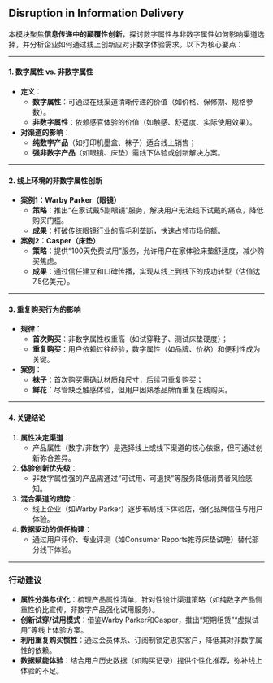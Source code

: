 ## Disruption in Information Delivery
  
本模块聚焦**信息传递中的颠覆性创新**，探讨数字属性与非数字属性如何影响渠道选择，并分析企业如何通过线上创新应对非数字体验需求。以下为核心要点：

---

#### **1. 数字属性 vs. 非数字属性**  
- **定义**：  
  - **数字属性**：可通过在线渠道清晰传递的价值（如价格、保修期、规格参数）。  
  - **非数字属性**：依赖感官体验的价值（如触感、舒适度、实际使用效果）。  
- **对渠道的影响**：  
  - **纯数字产品**（如打印机墨盒、袜子）适合线上销售；  
  - **强非数字产品**（如眼镜、床垫）需线下体验或创新解决方案。

---

#### **2. 线上环境的非数字属性创新**  
- **案例1：Warby Parker（眼镜）**  
  - **策略**：推出“在家试戴5副眼镜”服务，解决用户无法线下试戴的痛点，降低购买门槛。  
  - **成果**：打破传统眼镜行业的高毛利垄断，快速占领市场份额。  
- **案例2：Casper（床垫）**  
  - **策略**：提供“100天免费试用”服务，允许用户在家体验床垫舒适度，减少购买焦虑。  
  - **成果**：通过信任建立和口碑传播，实现从线上到线下的成功转型（估值达7.5亿美元）。  

---

#### **3. 重复购买行为的影响**  
- **规律**：  
  - **首次购买**：非数字属性权重高（如试穿鞋子、测试床垫硬度）；  
  - **重复购买**：用户依赖过往经验，数字属性（如品牌、价格）和便利性成为关键。  
- **案例**：  
  - **袜子**：首次购买需确认材质和尺寸，后续可重复购买；  
  - **鲜花**：尽管缺乏触感体验，但用户因熟悉品牌而重复在线购买。

---

#### **4. 关键结论**  
1. **属性决定渠道**：  
   - 产品属性（数字/非数字）是选择线上或线下渠道的核心依据，但可通过创新弥合差异。  
2. **体验创新优先级**：  
   - 非数字属性强的产品需通过“可试用、可退换”等服务降低消费者风险感知。  
3. **混合渠道的趋势**：  
   - 线上企业（如Warby Parker）逐步布局线下体验店，强化品牌信任与用户体验。  
4. **数据驱动的信任构建**：  
   - 通过用户评价、专业评测（如Consumer Reports推荐床垫试睡）替代部分线下体验。  

---

### **行动建议**  
- **属性分类与优化**：梳理产品属性清单，针对性设计渠道策略（如纯数字产品侧重性价比宣传，非数字产品强化试用服务）。  
- **创新试穿/试用模式**：借鉴Warby Parker和Casper，推出“短期租赁”“虚拟试用”等线上体验方案。  
- **利用重复购买惯性**：通过会员体系、订阅制锁定忠实客户，降低其对非数字属性的依赖。  
- **数据赋能体验**：结合用户历史数据（如购买记录）提供个性化推荐，弥补线上体验的不足。